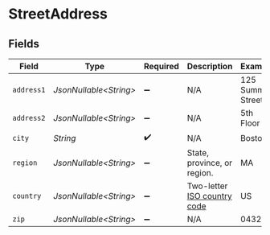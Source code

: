# StreetAddress


## Fields

| Field                                                                                       | Type                                                                                        | Required                                                                                    | Description                                                                                 | Example                                                                                     |
| ------------------------------------------------------------------------------------------- | ------------------------------------------------------------------------------------------- | ------------------------------------------------------------------------------------------- | ------------------------------------------------------------------------------------------- | ------------------------------------------------------------------------------------------- |
| `address1`                                                                                  | *JsonNullable\<String>*                                                                     | :heavy_minus_sign:                                                                          | N/A                                                                                         | 125 Summer Street                                                                           |
| `address2`                                                                                  | *JsonNullable\<String>*                                                                     | :heavy_minus_sign:                                                                          | N/A                                                                                         | 5th Floor                                                                                   |
| `city`                                                                                      | *String*                                                                                    | :heavy_check_mark:                                                                          | N/A                                                                                         | Boston                                                                                      |
| `region`                                                                                    | *JsonNullable\<String>*                                                                     | :heavy_minus_sign:                                                                          | State, province, or region.                                                                 | MA                                                                                          |
| `country`                                                                                   | *JsonNullable\<String>*                                                                     | :heavy_minus_sign:                                                                          | Two-letter [ISO country code](https://en.wikipedia.org/wiki/List_of_ISO_3166_country_codes) | US                                                                                          |
| `zip`                                                                                       | *JsonNullable\<String>*                                                                     | :heavy_minus_sign:                                                                          | N/A                                                                                         | 04323                                                                                       |